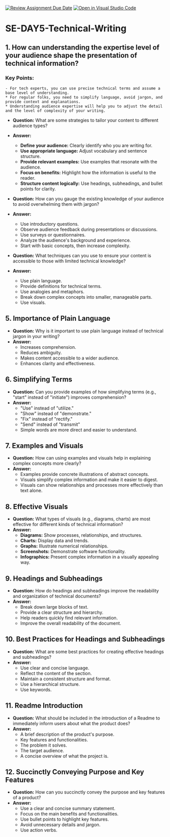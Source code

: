 [![Review Assignment Due Date](https://classroom.github.com/assets/deadline-readme-button-22041afd0340ce965d47ae6ef1cefeee28c7c493a6346c4f15d667ab976d596c.svg)](https://classroom.github.com/a/zsAR-pyY)
[![Open in Visual Studio Code](https://classroom.github.com/assets/open-in-vscode-2e0aaae1b6195c2367325f4f02e2d04e9abb55f0b24a779b69b11b9e10269abc.svg)](https://classroom.github.com/online_ide?assignment_repo_id=18511598&assignment_repo_type=AssignmentRepo)
# SE-DAY5-Technical-Writing

## 1. How can understanding the expertise level of your audience shape the presentation of technical information?
### Key Points:
    - For tech experts, you can use precise technical terms and assume a base level of understanding.
    * For regular folks, you need to simplify language, avoid jargon, and provide context and explanations.
    * Understanding audience expertise will help you to adjust the detail and the level of complexity of your writing.

* **Question:** What are some strategies to tailor your content to different audience types?
* **Answer:**
    * **Define your audience:** Clearly identify who you are writing for.
    * **Use appropriate language:** Adjust vocabulary and sentence structure.
    * **Provide relevant examples:** Use examples that resonate with the audience.
    * **Focus on benefits:** Highlight how the information is useful to the reader.
    * **Structure content logically:** Use headings, subheadings, and bullet points for clarity.

* **Question:** How can you gauge the existing knowledge of your audience to avoid overwhelming them with jargon?
* **Answer:**
    * Use introductory questions.
    * Observe audience feedback during presentations or discussions.
    * Use surveys or questionnaires.
    * Analyze the audience's background and experience.
    * Start with basic concepts, then increase complexity.


* **Question:** What techniques can you use to ensure your content is accessible to those with limited technical knowledge?
* **Answer:**
    * Use plain language.
    * Provide definitions for technical terms.
    * Use analogies and metaphors.
    * Break down complex concepts into smaller, manageable parts.
    * Use visuals.

## 5. Importance of Plain Language

* **Question:** Why is it important to use plain language instead of technical jargon in your writing?
* **Answer:**
    * Increases comprehension.
    * Reduces ambiguity.
    * Makes content accessible to a wider audience.
    * Enhances clarity and effectiveness.

## 6. Simplifying Terms

* **Question:** Can you provide examples of how simplifying terms (e.g., "start" instead of "initiate") improves comprehension?
* **Answer:**
    * "Use" instead of "utilize."
    * "Show" instead of "demonstrate."
    * "Fix" instead of "rectify."
    * "Send" instead of "transmit"
    * Simple words are more direct and easier to understand.

## 7. Examples and Visuals

* **Question:** How can using examples and visuals help in explaining complex concepts more clearly?
* **Answer:**
    * Examples provide concrete illustrations of abstract concepts.
    * Visuals simplify complex information and make it easier to digest.
    * Visuals can show relationships and processes more effectively than text alone.

## 8. Effective Visuals

* **Question:** What types of visuals (e.g., diagrams, charts) are most effective for different kinds of technical information?
* **Answer:**
    * **Diagrams:** Show processes, relationships, and structures.
    * **Charts:** Display data and trends.
    * **Graphs:** Illustrate numerical relationships.
    * **Screenshots:** Demonstrate software functionality.
    * **Infographics:** Present complex information in a visually appealing way.

## 9. Headings and Subheadings

* **Question:** How do headings and subheadings improve the readability and organization of technical documents?
* **Answer:**
    * Break down large blocks of text.
    * Provide a clear structure and hierarchy.
    * Help readers quickly find relevant information.
    * Improve the overall readability of the document.

## 10. Best Practices for Headings and Subheadings

* **Question:** What are some best practices for creating effective headings and subheadings?
* **Answer:**
    * Use clear and concise language.
    * Reflect the content of the section.
    * Maintain a consistent structure and format.
    * Use a hierarchical structure.
    * Use keywords.

## 11. Readme Introduction

* **Question:** What should be included in the introduction of a Readme to immediately inform users about what the product does?
* **Answer:**
    * A brief description of the product's purpose.
    * Key features and functionalities.
    * The problem it solves.
    * The target audience.
    * A concise overview of what the project is.

## 12. Succinctly Conveying Purpose and Key Features

* **Question:** How can you succinctly convey the purpose and key features of a product?
* **Answer:**
    * Use a clear and concise summary statement.
    * Focus on the main benefits and functionalities.
    * Use bullet points to highlight key features.
    * Avoid unnecessary details and jargon.
    * Use action verbs.
